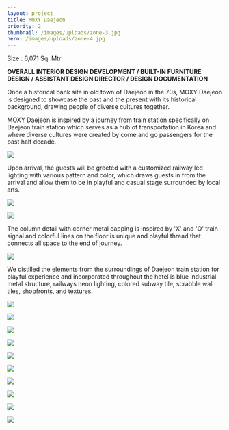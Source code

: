 ```yaml
---
layout: project
title: MOXY Daejeon
priority: 2
thumbnail: /images/uploads/zone-3.jpg
hero: /images/uploads/zone-4.jpg
---
```

Size : 6,071 Sq. Mtr

**OVERALL INTERIOR DESIGN DEVELOPMENT / BUILT-IN FURNITURE DESIGN / ASSISTANT DESIGN DIRECTOR / DESIGN DOCUMENTATION**

Once a historical bank site in old town of Daejeon in the 70s, MOXY Daejeon is designed to showcase the past and the present with its historical background, drawing people of diverse cultures together.

MOXY Daejeon is inspired by a journey from train station specifically on Daejeon train station which serves as a hub of transportation in Korea and where diverse cultures were created by come and go passengers for the past half decade.

![](/images/uploads/zone-2.jpg)

Upon arrival, the guests will be greeted with a customized railway led lighting with various pattern and color, which draws guests in from the arrival and allow them to be in playful and casual stage surrounded by local arts.

![](/images/uploads/210208_12f_public-design.jpg)

![](/images/uploads/zone1_ghosting.jpg)

The column detail with corner metal capping is inspired by 'X' and 'O' train signal and colorful lines on the floor is unique and playful thread that connects all space to the end of journey.

![](/images/uploads/zone1_with-shelving.jpg)

We distilled the elements from the surroundings of Daejeon train station for playful experience and incorporated throughout the hotel is blue industrial metal structure, railways neon lighting, colored subway tile, scrabble wall tiles, shopfronts, and textures.

![](/images/uploads/zone-1-fp.jpg)

![](/images/uploads/zone-3.jpg)

![](/images/uploads/zone-3-fp.jpg)

![](/images/uploads/key-elevation-grab-go-revised.jpg)

![](/images/uploads/key-elevation-open-kitchen-revised.jpg)

![](/images/uploads/screen-shot-2022-02-10-at-1.04.10-am.png)

![](/images/uploads/zone-4.jpg)



![](/images/uploads/zone-4-fp.jpg)

![](/images/uploads/public-toilet.jpg)

![](/images/uploads/screen-shot-2022-02-09-at-10.09.02-pm.jpg)